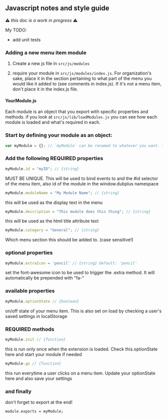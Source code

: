 ## Javascript notes and style guide

:warning: *this doc is a work in progress* :warning:

My TODO:
* add unit tests

### Adding a new menu item module

1. Create a new js file in `src/js/modules`

2. require your module in `src/js/modules/index.js`.  For organization's sake, place it in the section pertaining to what part of the menu you would like it added to (see comments in index.js).  If it's not a menu item, don't place it in the index.js file.

#### YourModule.js

Each module is an object that you export with specific properties and methods. if you look at `src/js/lib/loadModules.js` you can see how each module is loaded and what's required in each.



### Start by defining your module as an object:
```javascript
var myModule = {}; // `myModule` can be renamed to whatever you want. This is just for show.
```

### Add the following REQUIRED properties
```javascript
myModule.id = "myID"; // {string} 
```
MUST BE UNIQUE. This will be used to bind events to and the #id selector of the menu item, also id of the module in the window.dubplus namespace

```javascript
myModule.moduleName = "My Module Name"; // {string}
```
this will be used as the display text in the menu

```javascript
myModule.description = "This module does this thing"; // {string}
```
this will be used as the html title attribute text

```javascript
myModule.category = "General"; // {string}
```
Which menu section this should be added to. (case sensitive!)

### optional properties
```javascript
myModule.extraIcon = 'pencil' // {string} Default: 'pencil'
```

set the font-awesome icon to be used to trigger the .extra method. It will automatically be prepended with "fa-"

### available properties
```javascript
myModule.optionState // {boolean}
```
on/off state of your menu item.  This is also set on load by checking a user's saved settings in localStorage

### REQUIRED methods
```javascript
myModule.init // {function}
```
this is run only once when the extension is loaded.  Check this.optionState here and start your module if needed

```javascript
myModule.go // {function}
```
this run everytime a user clicks on a menu item. Update your optionState here and also save your settings

### and finally 

don't forget to export at the end!

`module.exports = myModule;`